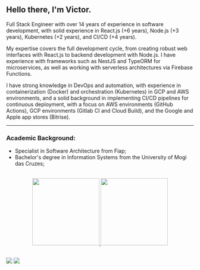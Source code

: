 ## Hello there, I'm Victor.

Full Stack Engineer with over 14 years of experience in software development, with solid experience in React.js (+6 years), Node.js (+3 years), Kubernetes (+2 years), and CI/CD (+4 years).

My expertise covers the full development cycle, from creating robust web interfaces with React.js to backend development with Node.js. I have experience with frameworks such as NestJS and TypeORM for microservices, as well as working with serverless architectures via Firebase Functions.

I have strong knowledge in DevOps and automation, with experience in containerization (Docker) and orchestration (Kubernetes) in GCP and AWS environments, and a solid background in implementing CI/CD pipelines for continuous deployment, with a focus on AWS environments (GitHub Actions), GCP environments (Gitlab CI and Cloud Build), and the Google and Apple app stores (Bitrise).

--------------------------------

### Academic Background:

- Specialist in Software Architecture from Fiap;
- Bachelor's degree in Information Systems from the University of Mogi das Cruzes;

<br/>

<div align="center">
  <a href="https://github.com/victorts1991">
  <img height="180em" src="https://github-readme-stats.vercel.app/api?username=victorts1991&show_icons=true&theme=dracula&include_all_commits=true&count_private=true"/>
  <img height="180em" src="https://github-readme-stats.vercel.app/api/top-langs/?username=victorts1991&layout=compact&langs_count=7&theme=dracula"/>
</div>
  
   ##
  
<div> 
  <a href = "mailto:victorts1991@gmail.com"><img src="https://img.shields.io/badge/-Gmail-%23333?style=for-the-badge&logo=gmail&logoColor=white" target="_blank"></a>
  <a href="https://www.linkedin.com/in/victor-toupitzen-specian" target="_blank"><img src="https://img.shields.io/badge/-LinkedIn-%230077B5?style=for-the-badge&logo=linkedin&logoColor=white" target="_blank"></a>  
</div>
